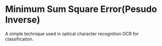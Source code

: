 # Minimum Sum Square Error(Pesudo Inverse)
A simple technique used in optical character recognition OCR for classification.  
